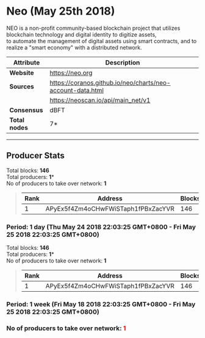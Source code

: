 # Neo (May 25th 2018)
NEO is a non-profit community-based blockchain project that utilizes blockchain technology and digital identity to digitize assets,<br/>
to automate the management of digital assets using smart contracts, and to realize a "smart economy" with a distributed network.<br/>

|Attribute|Description|
|---|---|
|**Website**|https://neo.org|
|**Sources**|https://coranos.github.io/neo/charts/neo-account-data.html|
| |https://neoscan.io/api/main_net/v1|
|**Consensus**|dBFT|
|**Total nodes**|7*|

---
## Producer Stats
Total blocks: **146**<br/>
Total producers: **1***<br/>
No of producers to take over network: **1**<br/>
> |Rank|Address|Blocks|
> |---|---|---|
> |1|APyEx5f4Zm4oCHwFWiSTaph1fPBxZacYVR|146|
### Period: 1 day (Thu May 24 2018 22:03:25 GMT+0800 - Fri May 25 2018 22:03:25 GMT+0800)

Total blocks: **146**<br/>
Total producers: **1***<br/>
No of producers to take over network: **1**<br/>
> |Rank|Address|Blocks|
> |---|---|---|
> |1|APyEx5f4Zm4oCHwFWiSTaph1fPBxZacYVR|146|
### Period: 1 week (Fri May 18 2018 22:03:25 GMT+0800 - Fri May 25 2018 22:03:25 GMT+0800)

### **No of producers to take over network: <span style="color:red">1</span>**
